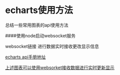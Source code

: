 # echarts使用方法
总结一些常用图表的api使用方法

####使用node启动websocket服务

websocket链接  进行数据实时接收更改显示信息

[echarts api手册地址](http://echarts.baidu.com/option.html#parallelAxis)

[上述图表可以使用websorket接收数据进行实时更新显示](https://github.com/Createwj/websocket)